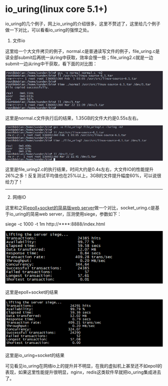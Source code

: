 # io_uring(linux core 5.1+)
io_uring的几个例子，网上io_uring的介绍很多，这里不赘述了，这里给几个例子做一下对比，可以看看io_uring的强悍之处。

1. 文件io

这里给一个大文件拷贝的例子，normal.c是普通读写文件的例子，file_uring.c是读全部submit后再统一从ring中获取，效率会慢一些；file_uring2.c就是一边submit一边从ring中干获取，看下面的对比图：

![Alt Text](normal.png)


这里是normal.c文件执行后的结果，1.35GB的文件大约是0.55s左右。


![Alt Text](io_uring.png)

这里是file_uring2.c的执行结果，时间大约是0.4s左右，大文件IO的性能提升26%之多！反复测试平均值也在25%以上，3GB的文件提升幅度60%，可以说很给力了！

-------------------------------------------------------------
2. 网络IO

这里和之前[epoll+socket的简易版web server](https://github.com/sunder3344/non-block-socket-server/tree/master/simple_web_server)做一个对比，socket_uring.c是基于io_uring的简易web server，压测使用siege，参数如下：

siege -c 1000 -t 1m http://****:8888/index.html

![Alt Text](epoll_socket.png)


这里是epoll+socket的结果


![Alt Text](io_uring_socket.png)


这里是io_uring+socket的结果


可见看见io_uring在网络io上的提升并不明显，在我的虚拟机上甚至还不如epoll的表现，如果这里性能提升很明显，nginx，redis这类软件早就把io_uring集成进去了。
